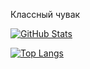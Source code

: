 Классный чувак

[![GitHub Stats](https://github-readme-stats.vercel.app/api?username=probeldev&show_icons=true&theme=dark)](https://github.com/probeldev)

[![Top Langs](https://github-readme-stats.vercel.app/api/top-langs/?username=probeldev&layout=compact&theme=dark)](https://github.com/probeldev)
